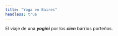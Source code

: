 ```yaml
---
title: "Yoga en Baires"
headless: true
---
```


El viaje de una _**yogini**_ por los _**cien**_ barrios porteños.
